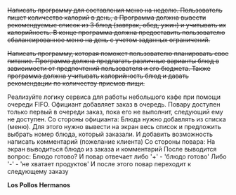 ~~Написать программу для составления меню на неделю. Пользователь пишет количество калорий в день, а Программа должна вывести рекомендуемые список из 3 блюд (завтрак, обед, ужин) и учитывать их калорийность. В конце программа должна предоставить пользователю сбалансированное меню на день с учетом заданных ограничений.~~

~~Написать программу, которая поможет пользователю планировать свое питание. Программа должна предлагать различные варианты блюд в зависимости от предпочтений пользователя и его бюджета. Также программа должна учитывать калорийность блюд и давать рекомендации по количеству приемов пищи.~~


Реализуйте логику сервиса для работы небольшого кафе при помощи очереди FIFO.
Официант добавляет заказ в очередь. Повару доступен только первый в очереди заказ, пока его не выполнит, следующий ему не доступен.
Со стороны официанта:
Блюда нужно добавлять из списка (меню). Для этого нужно вывести на экран весь список и предложить выбрать номер блюда, который заказали. И добавить возможность написать комментарий (пожелание клиента) 
Со стороны повара:
На экран выводиться блюдо из заказа и комментарий
После выводится вопрос: Блюдо готово?
И повар отвечает либо '+' - 'блюдо готово'
Либо '-' - 'не хватает продуктов'
И после этого повар переходит к следующему заказу

**Los Pollos Hermanos**